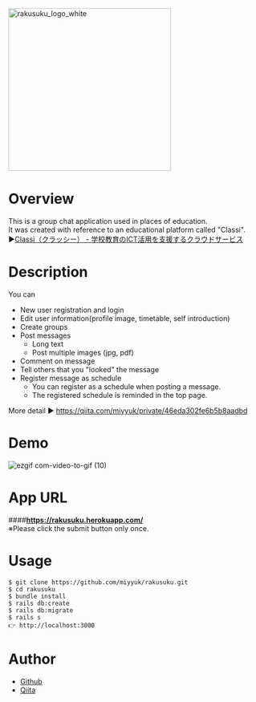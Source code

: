 <img width="324" alt="rakusuku_logo_white" src="https://user-images.githubusercontent.com/63996160/84614087-fc3d7100-aeff-11ea-8b30-8a7380ddb2e4.png">

# Overview
This is a group chat application used in places of education.  
It was created with reference to an educational platform called "Classi".
▶︎[Classi（クラッシー） - 学校教育のICT活用を支援するクラウドサービス](https://classi.jp/)


# Description
You can
- New user registration and login
- Edit user information(profile image, timetable, self introduction)
- Create groups
- Post messages
  - Long text
  - Post multiple images (jpg, pdf)
- Comment on message
- Tell others that you "looked" the message
- Register message as schedule
  - You can register as a schedule when posting a message.
  - The registered schedule is reminded in the top page.

More detail ▶︎ https://qiita.com/miyyuk/private/46eda302fe6b5b8aadbd

# Demo
![ezgif com-video-to-gif (10)](https://user-images.githubusercontent.com/63996160/84614126-1d9e5d00-af00-11ea-85bf-a55b59f55d4c.gif)

# App URL
####**https://rakusuku.herokuapp.com/**  
※Please click the submit button only once.

# Usage
```
$ git clone https://github.com/miyyuk/rakusuku.git
$ cd rakusuku
$ bundle install
$ rails db:create
$ rails db:migrate
$ rails s
👉 http://localhost:3000
```

# Author
- [Github](https://github.com/miyyuk)
- [Qiita](https://qiita.com/miyyuk/private/b9f7db91a7a6ea5a0a12)
